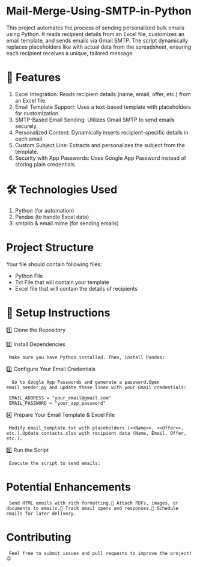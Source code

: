 # Mail-Merge-Using-SMTP-in-Python
This project automates the process of sending personalized bulk emails using Python. It reads recipient details from an Excel file, customizes an email template, and sends emails via Gmail SMTP. The script dynamically replaces placeholders like with actual data from the spreadsheet, ensuring each recipient receives a unique, tailored message.

# 🚀 Features

1.  Excel Integration: Reads recipient details (name, email, offer, etc.) from an Excel file.
2. Email Template Support: Uses a text-based template with placeholders for customization.
3. SMTP-Based Email Sending: Utilizes Gmail SMTP to send emails securely.
4. Personalized Content: Dynamically inserts recipient-specific details in each email.
5. Custom Subject Line: Extracts and personalizes the subject from the template.
6. Security with App Passwords: Uses Google App Password instead of storing plain credentials.

# 🛠 Technologies Used

1. Python (for automation)
2. Pandas (to handle Excel data)
3. smtplib & email.mime (for sending emails)

# Project Structure
 Your file should contain following files:
 - Python File
 - Txt File that will contain your template
 - Excel file that will contain the details of recipients

# 📝 Setup Instructions

1️⃣ Clone the Repository

2️⃣ Install Dependencies

     Make sure you have Python installed. Then, install Pandas:

3️⃣ Configure Your Email Credentials

      Go to Google App Passwords and generate a password.Open email_sender.py and update these lines with your Gmail credentials:

     EMAIL_ADDRESS = "your_email@gmail.com"
     EMAIL_PASSWORD = "your_app_password"

4️⃣ Prepare Your Email Template & Excel File

     Modify email_template.txt with placeholders (<<Name>>, <<Offer>>, etc.).Update contacts.xlsx with recipient data (Name, Email, Offer, etc.).

5️⃣ Run the Script
          
     Execute the script to send emails:

#  Potential Enhancements

     Send HTML emails with rich formatting.📎 Attach PDFs, images, or documents to emails.📩 Track email opens and responses.📅 Schedule emails for later delivery.

#  Contributing

     Feel free to submit issues and pull requests to improve the project! 😊
 

